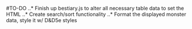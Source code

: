 #TO-DO
..* Finish up bestiary.js to alter all necessary table data to set the HTML
..* Create search/sort functionality
..* Format the displayed monster data, style it w/ D&D5e styles